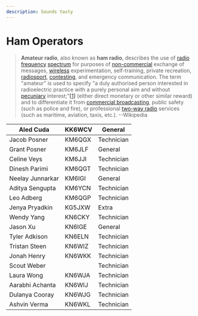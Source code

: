 ```yaml
---
description: Sounds tasty
---
```


# Ham Operators

> **Amateur radio**, also known as **ham radio**, describes the use of [radio frequency](https://en.wikipedia.org/wiki/Radio\_frequency) [spectrum](https://en.wikipedia.org/wiki/Radio\_spectrum) for purposes of [non-commercial](https://en.wikipedia.org/wiki/Non-commercial) exchange of messages, [wireless](https://en.wikipedia.org/wiki/Wireless) experimentation, self-training, private recreation, [radiosport](https://en.wikipedia.org/wiki/Radiosport), [contesting](https://en.wikipedia.org/wiki/Contesting), and emergency communication. The term "amateur" is used to specify "a duly authorised person interested in radioelectric practice with a purely personal aim and without [pecuniary](https://en.wiktionary.org/wiki/pecuniary) interest;"[\[1\]](https://en.wikipedia.org/wiki/Amateur\_radio#cite\_note-1) (either direct monetary or other similar reward) and to differentiate it from [commercial broadcasting](https://en.wikipedia.org/wiki/Commercial\_broadcasting), public safety (such as police and fire), or professional [two-way radio](https://en.wikipedia.org/wiki/Two-way\_radio) services (such as maritime, aviation, taxis, etc.). --Wikipedia

| Aled Cuda        | KK6WCV | General     |
| ---------------- | ------ | ----------- |
| Jacob Posner     | KM6QGX | Technician  |
| Grant Posner     | KM6JLF | General     |
| Celine Veys      | KM6JJI | Technician  |
| Dinesh Parimi    | KM6QGT | Technician  |
| Neelay Junnarkar | KM6IGI | General     |
| Aditya Sengupta  | KM6YCN | Technician  |
| Leo Adberg       | KM6QGP | Technician  |
| Jenya Pryadkin   | KG5JXW | Extra       |
| Wendy Yang       | KN6CKY | Technician  |
| Jason Xu         | KN6IGE | General     |
| Tyler Adkison    | KN6ELN | Technician  |
| Tristan Steen    | KN6WIZ | Technician  |
| Jonah Henry      | KN6WKK | Technician  |
| Scout Weber      |        | Technician  |
| Laura Wong       | KN6WJA | Technician  |
| Aarabhi Achanta  | KN6WIJ | Technician  |
| Dulanya Cooray   | KN6WJG | Technician  |
| Ashvin Verma     | KN6WKL | Technician  |

